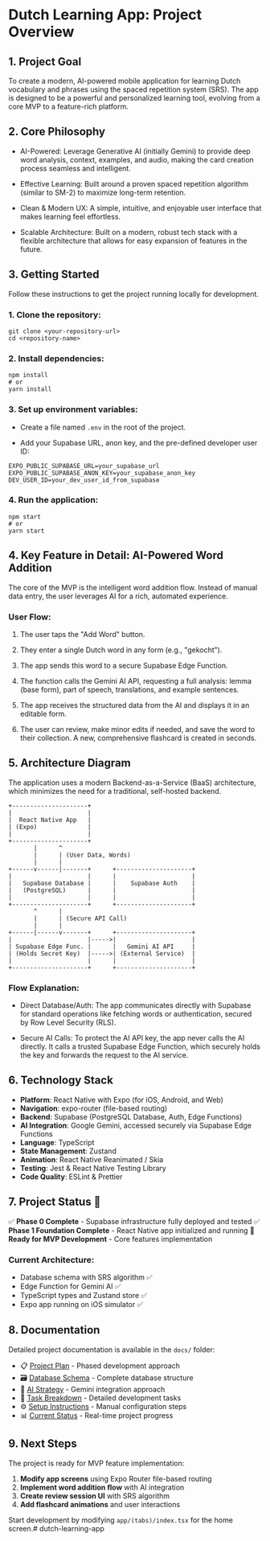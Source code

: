 # Dutch Learning App: Project Overview
## 1. Project Goal
To create a modern, AI-powered mobile application for learning Dutch vocabulary and phrases using the spaced repetition system (SRS). The app is designed to be a powerful and personalized learning tool, evolving from a core MVP to a feature-rich platform.

## 2. Core Philosophy
- AI-Powered: Leverage Generative AI (initially Gemini) to provide deep word analysis, context, examples, and audio, making the card creation process seamless and intelligent.

- Effective Learning: Built around a proven spaced repetition algorithm (similar to SM-2) to maximize long-term retention.

- Clean & Modern UX: A simple, intuitive, and enjoyable user interface that makes learning feel effortless.

- Scalable Architecture: Built on a modern, robust tech stack with a flexible architecture that allows for easy expansion of features in the future.

## 3. Getting Started
Follow these instructions to get the project running locally for development.

### 1. Clone the repository:

```
git clone <your-repository-url>
cd <repository-name>
```

### 2. Install dependencies:

```
npm install
# or
yarn install
```

### 3. Set up environment variables:

- Create a file named ```.env``` in the root of the project.

- Add your Supabase URL, anon key, and the pre-defined developer user ID:

```
EXPO_PUBLIC_SUPABASE_URL=your_supabase_url
EXPO_PUBLIC_SUPABASE_ANON_KEY=your_supabase_anon_key
DEV_USER_ID=your_dev_user_id_from_supabase
```

### 4. Run the application:
```
npm start
# or
yarn start
```

## 4. Key Feature in Detail: AI-Powered Word Addition
The core of the MVP is the intelligent word addition flow. Instead of manual data entry, the user leverages AI for a rich, automated experience.

### User Flow:

1. The user taps the "Add Word" button.

2. They enter a single Dutch word in any form (e.g., "gekocht").

3. The app sends this word to a secure Supabase Edge Function.

4. The function calls the Gemini AI API, requesting a full analysis: lemma (base form), part of speech, translations, and example sentences.

5. The app receives the structured data from the AI and displays it in an editable form.

6. The user can review, make minor edits if needed, and save the word to their collection. A new, comprehensive flashcard is created in seconds.

## 5. Architecture Diagram
The application uses a modern Backend-as-a-Service (BaaS) architecture, which minimizes the need for a traditional, self-hosted backend.
```
+---------------------+
|                     |
|  React Native App   |
| (Expo)              |
|                     |
+---------------------+
       |      ^
       |      | (User Data, Words)
       |      |
+------v------|-------+      +---------------------+
|                     |      |                     |
|   Supabase Database |      |    Supabase Auth    |
|   (PostgreSQL)      |      |                     |
|                     |      |                     |
+---------------------+      +---------------------+
       ^      |
       |      | (Secure API Call)
       |      |
+------|------v-------+      +---------------------+
|                     |----->|                     |
| Supabase Edge Func. |      |   Gemini AI API     |
| (Holds Secret Key)  |----->| (External Service)  |
|                     |      |                     |
+---------------------+      +---------------------+
```

### Flow Explanation:

- Direct Database/Auth: The app communicates directly with Supabase for standard operations like fetching words or authentication, secured by Row Level Security (RLS).

- Secure AI Calls: To protect the AI API key, the app never calls the AI directly. It calls a trusted Supabase Edge Function, which securely holds the key and forwards the request to the AI service.

## 6. Technology Stack
- **Platform**: React Native with Expo (for iOS, Android, and Web)
- **Navigation**: expo-router (file-based routing)
- **Backend**: Supabase (PostgreSQL Database, Auth, Edge Functions)
- **AI Integration**: Google Gemini, accessed securely via Supabase Edge Functions
- **Language**: TypeScript
- **State Management**: Zustand
- **Animation**: React Native Reanimated / Skia
- **Testing**: Jest & React Native Testing Library
- **Code Quality**: ESLint & Prettier

## 7. Project Status 🎉

✅ **Phase 0 Complete** - Supabase infrastructure fully deployed and tested
✅ **Phase 1 Foundation Complete** - React Native app initialized and running
🚀 **Ready for MVP Development** - Core features implementation

### Current Architecture:
- Database schema with SRS algorithm ✅
- Edge Function for Gemini AI ✅
- TypeScript types and Zustand store ✅
- Expo app running on iOS simulator ✅

## 8. Documentation

Detailed project documentation is available in the `docs/` folder:

- 📋 [Project Plan](docs/PROJECT_PLAN.md) - Phased development approach
- 🗃️ [Database Schema](docs/DATABASE_SCHEMA.md) - Complete database structure
- 🤖 [AI Strategy](docs/FEATURE_ENRICHMENT_STRATEGY.md) - Gemini integration approach
- 📝 [Task Breakdown](docs/TASK_BREAKDOWN.md) - Detailed development tasks
- ⚙️ [Setup Instructions](docs/SETUP_INSTRUCTIONS.md) - Manual configuration steps
- 📊 [Current Status](docs/CURRENT_STATUS.md) - Real-time project progress

## 9. Next Steps

The project is ready for MVP feature implementation:

1. **Modify app screens** using Expo Router file-based routing
2. **Implement word addition flow** with AI integration
3. **Create review session UI** with SRS algorithm
4. **Add flashcard animations** and user interactions

Start development by modifying `app/(tabs)/index.tsx` for the home screen.# dutch-learning-app
